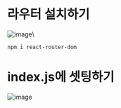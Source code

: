 # 라우터 설치하기 

![image](https://github.com/jaejae87/React_basic.md/assets/129706762/2c00a713-f50e-4b1f-ba04-3dadf96c49ee)\

    npm i react-router-dom
    
# index.js에 셋팅하기

  ![image](https://github.com/jaejae87/React_basic.md/assets/129706762/fcc3ba6d-8f08-4c34-a8c6-318ed4900aff)

